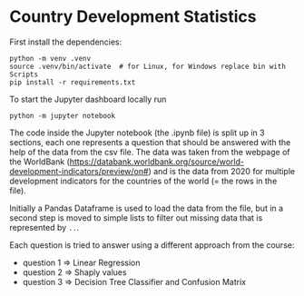 # Country Development Statistics

First install the dependencies:
````shell
python -m venv .venv
source .venv/bin/activate  # for Linux, for Windows replace bin with Scripts
pip install -r requirements.txt
````

To start the Jupyter dashboard locally run

````shell
python -m jupyter notebook
````

The code inside the Jupyter notebook (the .ipynb file) is split up in 3 sections, each one represents a 
question that should be answered with the help of the data from the csv file. The data was taken from the 
webpage of the WorldBank (https://databank.worldbank.org/source/world-development-indicators/preview/on#)
and is the data from 2020 for multiple development indicators for the countries of the world (= the rows in the file).

Initially a Pandas Dataframe is used to load the data from the file, but in a second step is moved to simple
lists to filter out missing data that is represented by `..`.

Each question is tried to answer using a different approach from the course:

- question 1 => Linear Regression
- question 2 => Shaply values
- question 3 => Decision Tree Classifier and Confusion Matrix
